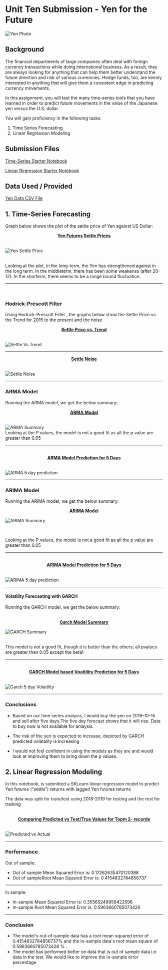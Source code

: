 # Unit Ten Submission -  Yen for the Future

![Yen Photo](Images/unit-10-readme-photo.png)

## Background

The financial departments of large companies often deal with foreign currency transactions while doing international business. As a result, they are always looking for anything that can help them better understand the future direction and risk of various currencies. Hedge funds, too, are keenly interested in anything that will give them a consistent edge in predicting currency movements.

In this assignment, you will test the many time-series tools that you have learned in order to predict future movements in the value of the Japanese yen versus the U.S. dollar.

You will gain proficiency in the following tasks:

1. Time Series Forecasting
2. Linear Regression Modeling

## Submission Files 

[Time-Series Starter Notebook](submission/time_series_analysis.ipynb)

[Linear Regression Starter Notebook](submission/regression_analysis.ipynb)

## Data Used / Provided 
[Yen Data CSV File](submission/data/yen.csv)

## 1. Time-Series Forecasting

Graph below shows the plot of the settle price of Yen against US Dollar:

<div align="center"> <b> <u> Yen Futures Settle Prices </u> </b> </div>
<br/>

![Yen Settle Price](Images/Graphs/Yen_futures.jpg)

<br/>
Looking at the plot, in the long-term, the Yen has strengthened against in the long term. In the middleterm, there has been some weakenss (after 20-12). In the shorterm, there seems to be a range bound fluctuation.

---
<br/>

### Hodrick-Prescott Filter 

 Using Hodrick-Prescott Filter , the graphs below show the Settle Price vs. the Trend for 2015 to the present and the noise 
<br/>
 <div align="center"> <b> <u> Settle Price vs. Trend </u> </b> </div>
<br/>

![Settle Vs Trend](Images/Graphs/Settle_Trend.jpg)
<br/>

----

<div align="center"> <b> <u> Settle Noise </u> </b> </div>
<br/>

![Settle Noise](Images/Graphs/Settle_Noise.jpg)

---

### ARMA Model 
Running the ARMA model, we get the below summary:
<br/>
 <div align="center"> <b> <u> ARMA Model</u> </b> </div>
<br/>

![ARMA Summary](Images/Reports/arma_report.jpg)
<br/>
Looking at the P values, the model is not a good fit as all the p value are greater than 0.05

---

<br/>
 <div align="center"> <b> <u> ARMA Model Prediction for 5 Days</u> </b> </div>
<br/>

![ARMA 5 day prediction](Images/Graphs/five_days_forecast.jpg)

---

### ARIMA Model 

Running the ARIMA model, we get the below summary:
<br/>
 <div align="center"> <b> <u> ARiMA Model</u> </b> </div>

 ![ARIMA Summary](Images/Reports/arima_report.jpg)

<br/>

Looking at the P values, the model is not a good fit as all the p value are greater than 0.05

--- 

<br/>
 <div align="center"> <b> <u> ARIMA Model Prediction for 5 Days</u> </b> </div>
<br/>

![ARIMA 5 day prediction](Images/Graphs/five_day_forecast_arima.jpg)

---

#### Volatility Forecasting with GARCH

Running the GARCH model, we get the below summary:

<br/>
 <div align="center"> <b> <u> Garch Model Summary</u> </b> </div>

 ![GARCH Summary](Images/Reports/arch_report.jpg)

<br/>
This model is not a good fit, though it is better than the others; all pvalues are greater than 0.05 except the beta1

---

<br/>
 <div align="center"> <b> <u> GARCH Model based Voaltility Prediction for 5 Days</u> </b> </div>
<br/>

![Garch 5 day Volatility](Images/Graphs/five_day_volatility_GARCH.jpg)

---

### Conclusions
* Based on our time series analysis, I would buy the yen on 2019-10-15 and sell after five days.The five day forecast shows that it will rise. Data to buy now is not available for anlaysis. 

* The risk of the yen is expected to increase, depicted by GARCH predicted volatality is increasing 

* I would not feel confident in using the models as they are and would look at improving them to bring down the p values. 

## 2. Linear Regression Modeling

In this notebook, is submitted a SKLearn linear regression model to predict Yen futures ("settle") returns with lagged Yen futures returns

The data was split for train/test using 2018-2019 for testing and the rest for training

<br/>
 <div align="center"> <b> <u> Comparing Predicted vs Test/True Values for Topm 2- records  </u> </b> </div>
<br/>

![Predicted vs Actual](Images/Graphs/predictionvstest.jpg)

--- 

### Performance
Out of sample:

* Out of sample Mean Squared Error is: 0.17262635470120388
* Out of sampleRoot Mean Squared Error is: 0.4154832784856737
---
In sample:

* In-sample  Mean Squared Error is: 0.35565249959422596
* In-sample Root Mean Squared Error is: 0.5963660785073426
--- 
### Conclusion

* The model's out-of-sample data has a root mean squared error of 0.4154832784856737% and the in-sample data's root mean square of 0.5963660785073426 % . 
* The model has performed better on data that is out of sample data i.e. data in the test. We would like to improve the in-sample error percentage
